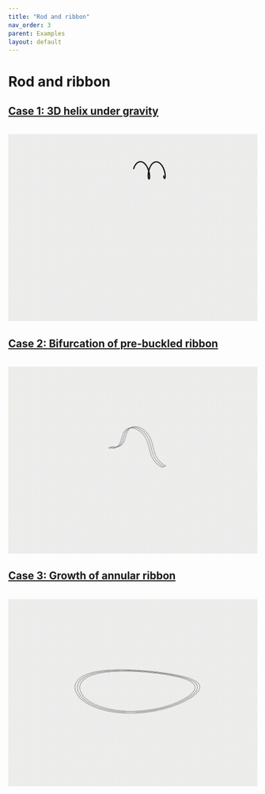 ```yaml
---
title: "Rod and ribbon"
nav_order: 3
parent: Examples
layout: default
---
```


# Rod and ribbon

## [Case 1: 3D helix under gravity](3d_curve_case_1.html)
<br/><img src='../assets/videos/rod_1.gif' width="600">

## [Case 2: Bifurcation of pre-buckled ribbon](3d_curve_case_2.html)
<br/><img src='../assets/videos/rod_2.gif' width="600">

## [Case 3: Growth of annular ribbon](3d_curve_case_3.html)
<br/><img src='../assets/videos/rod_3.gif' width="600">
